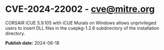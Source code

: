 # CVE-2024-22002 - cve@mitre.org

CORSAIR iCUE 5.9.105 with iCUE Murals on Windows allows unprivileged users to insert DLL files in the cuepkg-1.2.6 subdirectory of the installation directory.

**Publish date:** 2024-06-18
